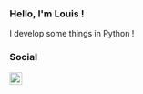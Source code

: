 ### Hello, I'm Louis !
I develop some things in Python !

### Social

<a href="https://discord.com/users/355404180426457092/">
<img src="https://cdn.jsdelivr.net/npm/simple-icons@3.13.0/icons/discord.svg" width="22px">
</a>






<!---
louislbrde/louislbrde is a ✨ special ✨ repository because its `README.md` (this file) appears on your GitHub profile.
You can click the Preview link to take a look at your changes.
--->
